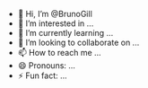 - 👋 Hi, I’m @BrunoGill
- 👀 I’m interested in ...
- 🌱 I’m currently learning ...
- 💞️ I’m looking to collaborate on ...
- 📫 How to reach me ...
- 😄 Pronouns: ...
- ⚡ Fun fact: ...

<!---
BrunoGill/BrunoGill is a ✨ special ✨ repository because its `README.md` (this file) appears on your GitHub profile.
You can click the Preview link to take a look at your changes.
--->
